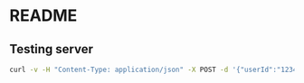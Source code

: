 # README

## Testing server

```sh
curl -v -H "Content-Type: application/json" -X POST -d '{"userId":"1234"}' http://localhost:8080/tags
```